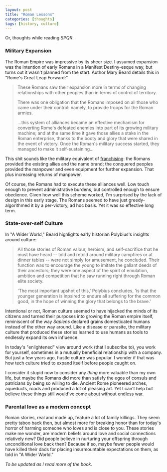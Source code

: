 ```yaml
---
layout: post
title: "Roman Lessons"
categories: [thoughts]
tags: [history, culture]
---
```


Or, thoughts while reading *SPQR*.

<!--more-->

### Military Expansion

The Roman Empire was impressive by its sheer size. I assumed expansion was the intention of early Romans in a Manifest Destiny-esque way, but turns out it wasn't planned from the start. Author Mary Beard details this in "Rome's Great Leap Forward:"

> These Romans saw their expansion more in terms of changing relationships with other peoples than in terms of control of territory.
> 
> There was one obligation that the Romans imposed on all those who came under their control: namely, to provide troops for the Roman armies.
> 
> ...this system of alliances became an effective mechanism for converting Rome's defeated enemies into part of its growing military machine; and at the same time it gave those allies a stake in the Roman enterprise, thanks to the booty and glory that were shared in the event of victory. Once the Roman's military success started, they managed to make it self-sustaining...

This shit sounds like the military equivalent of [franchising](https://en.wikipedia.org/wiki/Franchising): the Romans provided the existing allies and the name brand; the conquered peoples provided the manpower and even equipment for further expansion. That plus increasing returns of manpower.

Of course, the Romans had to execute these alliances well. Low touch enough to prevent administrative burdens, but controlled enough to ensure obedience. Given how well this scheme worked, I'm surprised by the lack of design in this early stage. The Romans seemed to have just greedy-algorithmed it by a per-victory, ad hoc basis. Yet it was so effective long term.

### State-over-self Culture

In "A Wider World," Beard highlights early historian Polybius's insights around culture:

> All those stories of Roman valour, heroism, and self-sacrifice that he must have heard -- told and retold around military campfires or at dinner tables -- were not simply for amusement, he concluded. Their function was to encourage the young to imitate the gallant deeds of their ancestors; they were one aspect of the spirit of emulation, ambition and competition that he saw running right through Roman elite society.
> 
> 'The most important upshot of this,' Polybius concludes, 'is that the younger generation is inpsired to endure all suffering for the common good, in the hope of winning the glory that belongs to the brave.'

Intentional or not, Roman culture seemed to have hijacked the minds of its citizens and turned their purposes into growing the Roman empire itself, reminiscent of the way *Sapiens* declared grains domesticated humans instead of the other way around. Like a disease or parasite, the military culture that produced these stories learned to use humans as tools to endlessly expand its own influence.

In today's "enlightened" view around work (that I subscribe to), you work for yourself, sometimes in a mutually beneficial relationship with a company. But just a few years ago, hustle culture was popular. I wonder if that was how tech culture tried to expand itself before people caught on.

I consider it stupid now to consider any *thing* more valuable than my own life, but maybe the Romans did more than satisfy the egos of consuls and patricians by being so willing to die. Ancient Rome pioneered arches, aqueducts, roads and produced a lot of pleasing art. Yet I can't help but believe these things still would've come about without endless war.

### Parental love as a modern concept

Roman stories, real and made up, feature a lot of family killings. They seem pretty taboo back then, but almost more for breaking honor than for today's horror of harming someone who loves and is close to you. These stories make me wonder, are modern beliefs around love and social connections relatively new? Did people believe in nurturing your offspring through unconditional love back then? Because if so, maybe fewer people would have killed their dads for placing insurmountable expectations on them, as told in "A Wider World."

*To be updated as I read more of the book.*